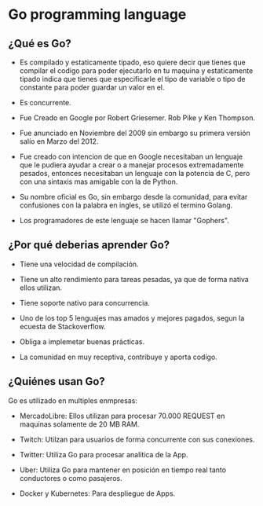 # Go programming language

## ¿Qué es Go?

+ Es compilado y estaticamente tipado, eso quiere decir que tienes que compilar el codigo para poder ejecutarlo en tu maquina y estaticamente tipado indica que tienes que especificarle el tipo de variable o tipo de constante para poder guardar un valor en el.

+ Es concurrente.

+ Fue Creado en Google por Robert Griesemer. Rob Pike y Ken Thompson.

+ Fue anunciado en Noviembre del 2009 sin embargo su primera versión salío en Marzo del 2012.

+ Fue creado con intencion de que en Google necesitaban un lenguaje que le pudiera ayudar a crear o a manejar procesos extremadamente pesados, entonces necesitaban un lenguaje con la potencia de C, pero con una sintaxis mas amigable con la de Python.

+ Su nombre oficial es Go, sin embargo desde la comunidad, para evitar confusiones con la palabra en ingles, se utilizó el termino Golang.

+ Los programadores de este lenguaje se hacen llamar "Gophers".

## ¿Por qué deberias aprender Go?

+ Tiene una velocidad de compilación.

+ Tiene un alto rendimiento para tareas pesadas, ya que de forma nativa ellos utilizan.

+ Tiene soporte nativo para concurrencia.

+ Uno de los top 5 lenguajes mas amados y mejores pagados, segun la ecuesta de Stackoverflow.

+ Obliga a implemetar buenas prácticas.

+ La comunidad en muy receptiva, contribuye y aporta codígo.

## ¿Quiénes usan Go?

Go es utilizado en multiples enmpresas:

+ MercadoLibre: Ellos utilizan para procesar 70.000 REQUEST en maquinas solamente de 20 MB RAM.

+ Twitch: Utilzan para usuarios de forma concurrente con sus conexiones.

+ Twitter: Utiliza Go para procesar analítica de la App.

+ Uber: Utiliza Go para mantener en posición en tiempo real tanto conductores o como pasajeros.

+ Docker y Kubernetes: Para despliegue de Apps.